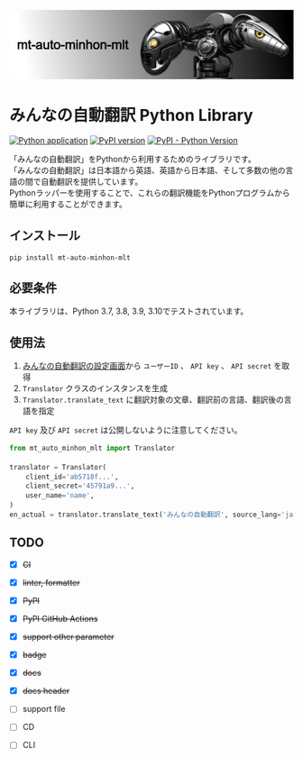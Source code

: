 ![](https://raw.githubusercontent.com/MIDORIBIN/mt-auto-minhon-mlt/main/docs/assets/header.png)

# みんなの自動翻訳 Python Library

[![Python application](https://github.com/MIDORIBIN/mt-auto-minhon-mlt/actions/workflows/python-app.yml/badge.svg)](https://github.com/MIDORIBIN/mt-auto-minhon-mlt/actions/workflows/python-app.yml)
[![PyPI version](https://badge.fury.io/py/mt-auto-minhon-mlt.svg)](https://badge.fury.io/py/mt-auto-minhon-mlt)
[![PyPI - Python Version](https://img.shields.io/pypi/pyversions/mt-auto-minhon-mlt)](https://pypi.org/project/mt-auto-minhon-mlt/)

「みんなの自動翻訳」をPythonから利用するためのライブラリです。  
「みんなの自動翻訳」は日本語から英語、英語から日本語、そして多数の他の言語の間で自動翻訳を提供しています。  
Pythonラッパーを使用することで、これらの翻訳機能をPythonプログラムから簡単に利用することができます。

## インストール

```shell
pip install mt-auto-minhon-mlt
```

## 必要条件

本ライブラリは、Python 3.7, 3.8, 3.9, 3.10でテストされています。

## 使用法

1. [みんなの自動翻訳の設定画面](https://mt-auto-minhon-mlt.ucri.jgn-x.jp/content/setting/user/edit/)から `ユーザーID` 、 `API key` 、 `API secret` を取得
2. `Translator` クラスのインスタンスを生成
3. `Translator.translate_text` に翻訳対象の文章、翻訳前の言語、翻訳後の言語を指定

`API key` 及び `API secret` は公開しないように注意してください。

```python
from mt_auto_minhon_mlt import Translator

translator = Translator(
    client_id='ab5718f...',
    client_secret='45791a9...',
    user_name='name',
)
en_actual = translator.translate_text('みんなの自動翻訳', source_lang='ja', target_lang='en')
```

## TODO

- [x] ~~CI~~
- [x] ~~linter, formatter~~
- [x] ~~PyPI~~
- [x] ~~PyPI GitHub Actions~~
- [x] ~~support other parameter~~
- [x] ~~badge~~
- [x] ~~docs~~
- [x] ~~docs header~~
- [ ] support file
- [ ] CD
- [ ] CLI

